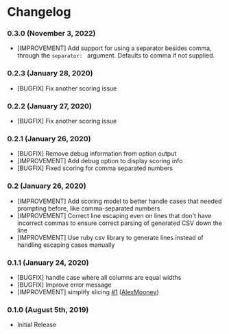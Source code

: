 # Changelog
### 0.3.0 (November 3, 2022)
- [IMPROVEMENT] Add support for using a separator besides comma, through the `separator: ` argument. Defaults to comma if not supplied.

### 0.2.3 (January 28, 2020)
- [BUGFIX] Fix another scoring issue

### 0.2.2 (January 27, 2020)
- [BUGFIX] Fix another scoring issue

### 0.2.1 (January 26, 2020)
- [BUGFIX] Remove debug information from option output
- [IMPROVEMENT] Add debug option to display scoring info
- [BUGFIX] Fixed scoring for comma separated numbers

### 0.2 (January 26, 2020)
- [IMPROVEMENT] Add scoring model to better handle cases that needed prompting before, like comma-separated numbers
- [IMPROVEMENT] Correct line escaping even on lines that don't have incorrect commas to ensure correct parsing of generated CSV down the line
- [IMPROVEMENT] Use ruby csv library to generate lines instead of handling escaping cases manually

### 0.1.1 (January 24, 2020)
- [BUGFIX] handle case where all columns are equal widths
- [BUGFIX] Improve error message
- [IMPROVEMENT] simplify slicing [\#1](https://github.com/jkeen/comma_splice/pull/1) ([AlexMooney](https://github.com/AlexMooney))

### 0.1.0 (August 5th, 2019)
- Initial Release
